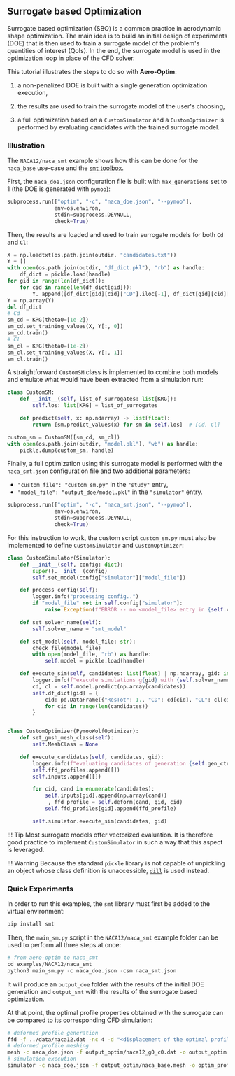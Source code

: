 ## Surrogate based Optimization
Surrogate based optimization (SBO) is a common practice in aerodynamic shape optimization. The main idea is to build an initial design of experiments (DOE) that is then used to train a surrogate model of the problem's quantities of interest (QoIs). In the end, the surrogate model is used in the optimization loop in place of the CFD solver.

This tutorial illustrates the steps to do so with **Aero-Optim**:

1) a non-penalized DOE is built with a single generation optimization execution,

2) the results are used to train the surrogate model of the user's choosing,

3) a full optimization based on a `CustomSimulator` and a `CustomOptimizer` is performed by evaluating candidates with the trained surrogate model.

### Illustration
The `NACA12/naca_smt` example shows how this can be done for the `naca_base` use-case and the [`smt` toolbox](https://smt.readthedocs.io/en/latest/index.html#).

First, the `naca_doe.json` configuration file is built with `max_generations` set to 1 (the DOE is generated with `pymoo`):
```py
subprocess.run(["optim", "-c", "naca_doe.json", "--pymoo"],
               env=os.environ,
               stdin=subprocess.DEVNULL,
               check=True)
```

Then, the results are loaded and used to train surrogate models for both `Cd` and `Cl`:
```py
X = np.loadtxt(os.path.join(outdir, "candidates.txt"))
Y = []
with open(os.path.join(outdir, "df_dict.pkl"), "rb") as handle:
    df_dict = pickle.load(handle)
for gid in range(len(df_dict)):
    for cid in range(len(df_dict[gid])):
        Y. append([df_dict[gid][cid]["CD"].iloc[-1], df_dict[gid][cid]["CL"].iloc[-1]])
Y = np.array(Y)
del df_dict
# Cd
sm_cd = KRG(theta0=[1e-2])
sm_cd.set_training_values(X, Y[:, 0])
sm_cd.train()
# Cl
sm_cl = KRG(theta0=[1e-2])
sm_cl.set_training_values(X, Y[:, 1])
sm_cl.train()
```

A straightforward `CustomSM` class is implemented to combine both models and emulate what would have been extracted from a simulation run:
```py
class CustomSM:
    def __init__(self, list_of_surrogates: list[KRG]):
        self.los: list[KRG] = list_of_surrogates

    def predict(self, x: np.ndarray) -> list[float]:
        return [sm.predict_values(x) for sm in self.los]  # [Cd, Cl]

custom_sm = CustomSM([sm_cd, sm_cl])
with open(os.path.join(outdir, "model.pkl"), "wb") as handle:
    pickle.dump(custom_sm, handle)
```

Finally, a full optimization using this surrogate model is performed with the `naca_smt.json` configuration file and two additional parameters:

- `"custom_file": "custom_sm.py"` in the `"study"` entry,
- `"model_file": "output_doe/model.pkl"` in the `"simulator"` entry.

```py
subprocess.run(["optim", "-c", "naca_smt.json", "--pymoo"],
               env=os.environ,
               stdin=subprocess.DEVNULL,
               check=True)
```

For this instruction to work, the custom script `custom_sm.py` must also be implemented to define `CustomSimulator` and `CustomOptimizer`:
```py
class CustomSimulator(Simulator):
    def __init__(self, config: dict):
        super().__init__(config)
        self.set_model(config["simulator"]["model_file"])

    def process_config(self):
        logger.info("processing config..")
        if "model_file" not in self.config["simulator"]:
            raise Exception(f"ERROR -- no <model_file> entry in {self.config['simulator']}")

    def set_solver_name(self):
        self.solver_name = "smt_model"

    def set_model(self, model_file: str):
        check_file(model_file)
        with open(model_file, "rb") as handle:
            self.model = pickle.load(handle)

    def execute_sim(self, candidates: list[float] | np.ndarray, gid: int = 0):
        logger.info(f"execute simulations g{gid} with {self.solver_name}")
        cd, cl = self.model.predict(np.array(candidates))
        self.df_dict[gid] = {
            cid: pd.DataFrame({"ResTot": 1., "CD": cd[cid], "CL": cl[cid]})
            for cid in range(len(candidates))
        }


class CustomOptimizer(PymooWolfOptimizer):
    def set_gmsh_mesh_class(self):
        self.MeshClass = None

    def execute_candidates(self, candidates, gid):
        logger.info(f"evaluating candidates of generation {self.gen_ctr}..")
        self.ffd_profiles.append([])
        self.inputs.append([])

        for cid, cand in enumerate(candidates):
            self.inputs[gid].append(np.array(cand))
            _, ffd_profile = self.deform(cand, gid, cid)
            self.ffd_profiles[gid].append(ffd_profile)

        self.simulator.execute_sim(candidates, gid)
```

!!! Tip
    Most surrogate models offer vectorized evaluation. It is therefore good practice to implement `CustomSimulator` in such a way that this aspect is leveraged.

!!! Warning
    Because the standard `pickle` library is not capable of unpickling an object whose class definition is unaccessible, [`dill`](https://github.com/uqfoundation/dill) is used instead.

### Quick Experiments
In order to run this examples, the `smt` library must first be added to the virtual environment:
```sh
pip install smt
```
Then, the `main_sm.py` script in the `NACA12/naca_smt` example folder can be used to perform all three steps at once:
```py
# from aero-optim to naca_smt
cd examples/NACA12/naca_smt
python3 main_sm.py -c naca_doe.json -csm naca_smt.json
```

It will produce an `output_doe` folder with the results of the initial DOE generation and `output_smt` with the results of the surrogate based optimization.

At that point, the optimal profile properties obtained with the surrogate can be compared to its corresponding CFD simulation:
```sh
# deformed profile generation
ffd -f ../data/naca12.dat -nc 4 -d "<displacement of the optimal profile>" -o output_optim
# deformed profile meshing
mesh -c naca_doe.json -f output_optim/naca12_g0_c0.dat -o output_optim
# simulation execution
simulator -c naca_doe.json -f output_optim/naca_base.mesh -o optim_profile
```